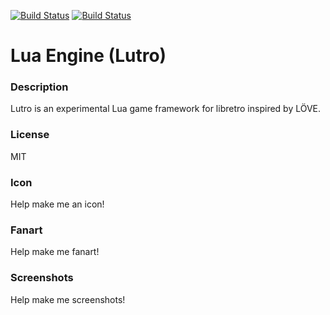 [![Build Status](https://travis-ci.org/kodi-game/game.libretro.lutro.svg?branch=master)](https://travis-ci.org/kodi-game/game.libretro.lutro)
[![Build Status](https://ci.appveyor.com/api/projects/status/github/kodi-game/game.libretro.lutro?svg=true)](https://ci.appveyor.com/project/kodi-game/game-libretro-lutro)

# Lua Engine (Lutro)

### Description

Lutro is an experimental Lua game framework for libretro inspired by LÖVE.

### License

MIT

### Icon

Help make me an icon!

### Fanart

Help make me fanart!

### Screenshots

Help make me screenshots!
